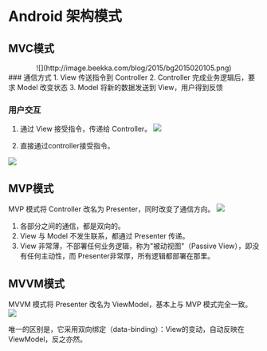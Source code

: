 # Android 架构模式

## MVC模式
<center>![](http://image.beekka.com/blog/2015/bg2015020105.png)</center>
### 通信方式
1. View 传送指令到 Controller
2. Controller 完成业务逻辑后，要求 Model 改变状态
3. Model 将新的数据发送到 View，用户得到反馈

### 用户交互
1. 通过 View 接受指令，传递给 Controller。
![](http://image.beekka.com/blog/2015/bg2015020106.png)

2. 直接通过controller接受指令。

![](http://image.beekka.com/blog/2015/bg2015020107.png)

## MVP模式
MVP 模式将 Controller 改名为 Presenter，同时改变了通信方向。
![](http://image.beekka.com/blog/2015/bg2015020109.png)

1. 各部分之间的通信，都是双向的。
2. View 与 Model 不发生联系，都通过 Presenter 传递。
3. View 非常薄，不部署任何业务逻辑，称为"被动视图"（Passive View），即没有任何主动性，而 Presenter非常厚，所有逻辑都部署在那里。

## MVVM模式
MVVM 模式将 Presenter 改名为 ViewModel，基本上与 MVP 模式完全一致。
![](http://image.beekka.com/blog/2015/bg2015020110.png)

唯一的区别是，它采用双向绑定（data-binding）：View的变动，自动反映在 ViewModel，反之亦然。